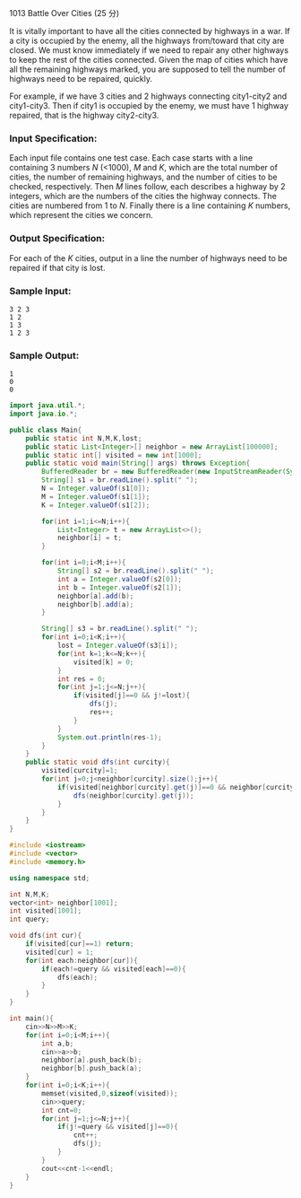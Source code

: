 1013 Battle Over Cities (25 分)

It is vitally important to have all the cities connected by highways in a war. If a city is occupied by the enemy, all the highways from/toward that city are closed. We must know immediately if we need to repair any other highways to keep the rest of the cities connected. Given the map of cities which have all the remaining highways marked, you are supposed to tell the number of highways need to be repaired, quickly.

For example, if we have 3 cities and 2 highways connecting city1-city2 and city1-city3. Then if city1 is occupied by the enemy, we must have 1 highway repaired, that is the highway city2-city3.

### Input Specification:

Each input file contains one test case. Each case starts with a line containing 3 numbers *N* (<1000), *M* and *K*, which are the total number of cities, the number of remaining highways, and the number of cities to be checked, respectively. Then *M* lines follow, each describes a highway by 2 integers, which are the numbers of the cities the highway connects. The cities are numbered from 1 to *N*. Finally there is a line containing *K* numbers, which represent the cities we concern.

### Output Specification:

For each of the *K* cities, output in a line the number of highways need to be repaired if that city is lost.

### Sample Input:

```in
3 2 3
1 2
1 3
1 2 3
```

### Sample Output:

```out
1
0
0
```

```java
import java.util.*;
import java.io.*;

public class Main{
    public static int N,M,K,lost;
    public static List<Integer>[] neighbor = new ArrayList[100000];
    public static int[] visited = new int[1000];
    public static void main(String[] args) throws Exception{
        BufferedReader br = new BufferedReader(new InputStreamReader(System.in));
        String[] s1 = br.readLine().split(" ");
        N = Integer.valueOf(s1[0]);
        M = Integer.valueOf(s1[1]);
        K = Integer.valueOf(s1[2]);

        for(int i=1;i<=N;i++){
            List<Integer> t = new ArrayList<>();
            neighbor[i] = t;
        }

        for(int i=0;i<M;i++){
            String[] s2 = br.readLine().split(" ");
            int a = Integer.valueOf(s2[0]);
            int b = Integer.valueOf(s2[1]);
            neighbor[a].add(b);
            neighbor[b].add(a);
        }

        String[] s3 = br.readLine().split(" ");
        for(int i=0;i<K;i++){
            lost = Integer.valueOf(s3[i]);
            for(int k=1;k<=N;k++){
                visited[k] = 0;
            }
            int res = 0;
            for(int j=1;j<=N;j++){
                if(visited[j]==0 && j!=lost){
                    dfs(j);
                    res++;
                }
            }
            System.out.println(res-1);
        }
    }
    public static void dfs(int curcity){
        visited[curcity]=1;
        for(int j=0;j<neighbor[curcity].size();j++){
            if(visited[neighbor[curcity].get(j)]==0 && neighbor[curcity].get(j)!=lost){
                dfs(neighbor[curcity].get(j));
            }
        }
    }
}
```

```c++
#include <iostream>
#include <vector>
#include <memory.h>

using namespace std;

int N,M,K;
vector<int> neighbor[1001];
int visited[1001];
int query;

void dfs(int cur){
    if(visited[cur]==1) return;
    visited[cur] = 1;
    for(int each:neighbor[cur]){
        if(each!=query && visited[each]==0){
            dfs(each);
        }
    }
}

int main(){
    cin>>N>>M>>K;
    for(int i=0;i<M;i++){
        int a,b;
        cin>>a>>b;
        neighbor[a].push_back(b);
        neighbor[b].push_back(a);
    }
    for(int i=0;i<K;i++){
        memset(visited,0,sizeof(visited));
        cin>>query;
        int cnt=0;
        for(int j=1;j<=N;j++){
            if(j!=query && visited[j]==0){
                cnt++;
                dfs(j);
            }
        }
        cout<<cnt-1<<endl;
    }
}
```

